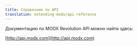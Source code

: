 ```yaml
---
title: Справочник по API
translation: extending-modx/api-reference
---
```


Документацию по MODX Revolution API можно найти здесь:

[http://api.modx.com](http://api.modx.com)
